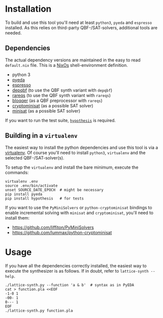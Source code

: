 Installation
============

To build and use this tool you'll need at least `python3`, `pyeda` and
`espresso` installed. As this relies on third-party QBF-/SAT-solvers, additional
tools are needed.

Dependencies
------------

The actual dependency versions are maintained in the easy to read `default.nix`
file. This is a [NixOs](https://nixos.org/) shell-environment definition.

- python 3
- [pyeda](https://pyeda.readthedocs.io/en/latest/)
- [espresso](https://code.google.com/archive/p/eqntott/downloads)
- [depqbf](http://lonsing.github.io/depqbf/) (to use the QBF synth variant with `depqbf`)
- [rareqs](http://sat.inesc-id.pt/~mikolas/sw/areqs/) (to use the QBF synth variant with `rareqs`)
- [bloqqer](http://fmv.jku.at/bloqqer/) (as a QBF preprocessor with `rareqs`)
- [cryptominisat](https://github.com/msoos/cryptominisat) (as a possible SAT solver)
- [minisat](http://minisat.se/MiniSat.html) (as a possible SAT solver)

If you want to run the test suite,
[`hypothesis`](https://github.com/HypothesisWorks/hypothesis-python) is required.

Building in a `virtualenv`
--------------------------

The easiest way to install the python dependencies and use this tool is via a
[virtualenv](https://virtualenv.pypa.io/en/stable/). Of course you'll need to
install `python3`, `virtualenv` and the selected QBF-/SAT-solver(s).

To setup the `virtualenv` and install the bare minimum, execute the commands:

```
virtualenv .env
source .env/bin/activate
unset SOURCE_DATE_EPOCH  # might be necessary
pip install pyeda
pip install hypothesis   # for tests
```

If you want to use the `PyMiniSolvers` or `python-cryptominisat` bindings to
enable incremental solving with `minisat` and `cryptominisat`, you'll need to
install them:

- https://github.com/liffiton/PyMiniSolvers
- https://github.com/lummax/python-cryptominisat

Usage
=====

If you have all the dependencies correctly installed, the easiest way to execute
the synthesizer is as follows. If in doubt, refer to `lattice-synth --help`.

```
./lattice-synth.py --function 'a & b'  # syntax as in PyEDA
cat > function.pla <<EOF
-1-0 1
-00- 1
0--- 1
EOF
./lattice-synth.py function.pla
```
